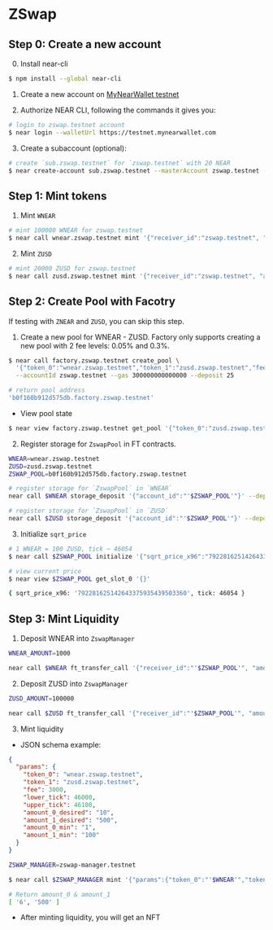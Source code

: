 # ZSwap

## Step 0: Create a new account

0. Install near-cli

```sh
$ npm install --global near-cli
```

1. Create a new account on [MyNearWallet testnet](https://testnet.mynearwallet.com/)

2. Authorize NEAR CLI, following the commands it gives you:

```sh
# login to zswap.testnet account
$ near login --walletUrl https://testnet.mynearwallet.com
```

3. Create a subaccount (optional):

```sh
# create `sub.zswap.testnet` for `zswap.testnet` with 20 NEAR
$ near create-account sub.zswap.testnet --masterAccount zswap.testnet --initialBalance 20
```

## Step 1: Mint tokens

1. Mint `WNEAR`

```sh
# mint 100000 WNEAR for zswap.testnet
$ near call wnear.zswap.testnet mint '{"receiver_id":"zswap.testnet", "amount": "100000"}' --deposit 1 --accountId zswap.testnet
```

2. Mint `ZUSD`

```sh
# mint 20000 ZUSD for zswap.testnet
$ near call zusd.zswap.testnet mint '{"receiver_id":"zswap.testnet", "amount": "200000"}' --deposit 1 --accountId zswap.testnet
```

## Step 2: Create Pool with Facotry

If testing with `ZNEAR` and `ZUSD`, you can skip this step.

1. Create a new pool for WNEAR - ZUSD. Factory only supports creating a new pool with 2 fee levels: 0.05% and 0.3%.

```sh
$ near call factory.zswap.testnet create_pool \
  '{"token_0":"wnear.zswap.testnet","token_1":"zusd.zswap.testnet","fee":3000}' \
  --accountId zswap.testnet --gas 300000000000000 --deposit 25

# return pool address
'b0f160b912d575db.factory.zswap.testnet'
```

- View pool state

```sh
$ near view factory.zswap.testnet get_pool '{"token_0":"zusd.zswap.testnet", "token_1":"wnear.zswap.testnet","fee":3000}'
```

2. Register storage for `ZswapPool` in FT contracts.

```sh
WNEAR=wnear.zswap.testnet
ZUSD=zusd.zswap.testnet
ZSWAP_POOL=b0f160b912d575db.factory.zswap.testnet

# register storage for `ZswapPool` in `WNEAR`
near call $WNEAR storage_deposit '{"account_id":"'$ZSWAP_POOL'"}' --deposit 1 --accountId zswap.testnet

# register storage for `ZswapPool` in `ZUSD`
near call $ZUSD storage_deposit '{"account_id":"'$ZSWAP_POOL'"}' --deposit 1 --accountId zswap.testnet
```

3. Initialize `sqrt_price`

```sh
# 1 WNEAR = 100 ZUSD, tick ~ 46054
$ near call $ZSWAP_POOL initialize '{"sqrt_price_x96":"792281625142643375935439503360"}' --accountId zswap.testnet

# view current price
$ near view $ZSWAP_POOL get_slot_0 '{}'

{ sqrt_price_x96: '792281625142643375935439503360', tick: 46054 }

```

## Step 3: Mint Liquidity

1. Deposit WNEAR into `ZswapManager`

```sh
WNEAR_AMOUNT=1000

near call $WNEAR ft_transfer_call '{"receiver_id":"'$ZSWAP_POOL'", "amount":"'$WNEAR_AMOUNT'", "msg":""}' --depositYocto 1 --gas 300000000000000 --accountId zswap.testnet
```

2. Deposit ZUSD into `ZswapManager`

```sh
ZUSD_AMOUNT=100000

near call $ZUSD ft_transfer_call '{"receiver_id":"'$ZSWAP_POOL'", "amount":"'$ZUSD_AMOUNT'", "msg":""}' --depositYocto 1 --gas 300000000000000 --accountId zswap.testnet
```

3. Mint liquidity

- JSON schema example:

```json
{
  "params": {
    "token_0": "wnear.zswap.testnet",
    "token_1": "zusd.zswap.testnet",
    "fee": 3000,
    "lower_tick": 46000,
    "upper_tick": 46100,
    "amount_0_desired": "10",
    "amount_1_desired": "500",
    "amount_0_min": "1",
    "amount_1_min": "100"
  }
}
```

```sh
ZSWAP_MANAGER=zswap-manager.testnet

$ near call $ZSWAP_MANAGER mint '{"params":{"token_0":"'$WNEAR'","token_1":"'$ZUSD'","fee":3000,"lower_tick":46000,"upper_tick":46100, "amount_0_desired":"10","amount_1_desired":"500","amount_0_min":"1","amount_1_min":"100"}}' --gas 300000000000000 --accountId zswap.testnet

# Return amount_0 & amount_1
[ '6', '500' ]
```

- After minting liquidity, you will get an NFT
